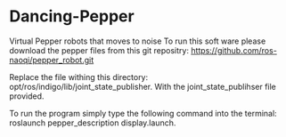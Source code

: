 # Dancing-Pepper
Virtual Pepper robots that moves to noise
To run this soft ware please download the pepper files from this git repositry: https://github.com/ros-naoqi/pepper_robot.git

Replace the file withing this directory: opt/ros/indigo/lib/joint_state_publisher. With the joint_state_publihser file provided.

To run the program simply type the following command into the terminal: roslaunch pepper_description display.launch.
